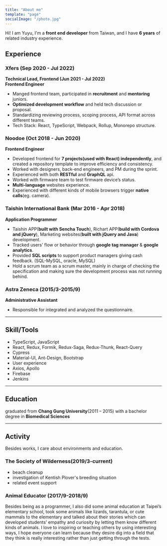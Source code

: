 ```yaml
---
title: "About me"
template: "page"
socialImage: "/photo.jpg"
---
```


Hi! I am Yuyu, I'm a **front end developer** from Taiwan, and I have **6 years** of related industry experience.

## Experience

### Xfers (Sep 2020 - Jul 2022)

**Technical Lead, Frontend (Jun 2021 - Jul 2022)**\
**Frontend Engineer**

- Manged frontend team, participated in **recruitment** and **mentoring** juniors.
- **Optimized development workflow** and held tech discussion or proposal.
- Standardizing reviewing process, scoping process, API format across different teams.
- Tech Stack: React, TypeScript, Webpack, Rollup, Monorepo structure.

### Noodoe (Oct 2018 - Jun 2020)

**Frontend Engineer**

- Developed frontend for **7 projects(used with React) independently**, and created a repository template to improve efficiency and consistency.
- Worked with designers, back-end engineers, and PM during the sprint.
- Experienced with both **RESTful** and **GraphQL** api.
- Worked with firmware team to test firmware device’s status.
- **Multi-language** websites experience.
- Experienced with different kinds of mobile browsers trigger **native calls**(eg. camera).

### Taishin International Bank (Mar 2016 - Apr 2018)

**Application Programmer**

- Taishin APP(**built with Sencha Touch**), Richart APP(**build with Cordova and jQuery**), Marketing websites(**built with jQuery and Java**) development.
- Tracked users' flow or behavior through **google tag manager** & **google analytics**.
- Provided **SQL scripts** to support product managers giving cash feedback. (SQL-MySQL, oracle, MySQL)
- Hold a scrum team as a scrum master, mainly in charge of checking the specification and making sure the development process was not running behind.

### Astra Zeneca (2015/3-2015/9)

**Administrative Assistant**

- Responsible for integrated and analyzed the questionnaire.

---

## Skill/Tools

- TypeScript, JavaScript
- React, Redux, Formik, Redux-Saga, Redux-Thunk, React-Query
- Cypress
- Material-UI, Ant-Design, Bootstrap
- User experience
- Axios, Apollo
- Firebase
- Jenkins

---

## Education

graduated from **Chang Gung University**(2011 – 2015) with a bachelor degree in **Biomedical Sciences**

---

## Activity

Besides works, I care about environments and education.

### The Society of Wilderness(2019/3-current)

- beach cleanup
- investigation of Kentish Plover's breeding situation
- related event support

### Animal Educator (2017/9-2018/9)

Besides being as a programmer, I also did some animal education at Taipei’s elementary school, took some animals like lizards, tarantula, or cute mammals to the elementary and talked about their stories which can developed students’ empathy and curiosity by letting them know different kinds of animals. I love to inspiring or teaching others by using interesting ways, I hope everyone can learn because they desire dig into a field that they think is really interesting rather than just getting through the tests.
